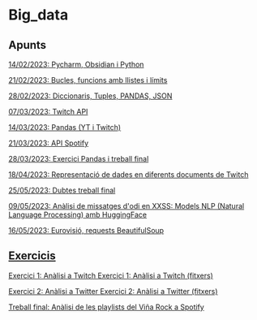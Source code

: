 # Big_data

## Apunts

<a href="https://github.com/Jaume14/Big_data/blob/main/Analisi%20i%20Visualitzaci%C3%B3%20del%20Big%20Data.md#14022023-pycharm-obsidian-i-python">14/02/2023: Pycharm, Obsidian i Python</a>

<a href="https://github.com/Jaume14/Big_data/blob/main/Analisi%20i%20Visualitzaci%C3%B3%20del%20Big%20Data.md#21022023-bucles-funcions-amb-llistes-i-l%C3%ADmits">21/02/2023: Bucles, funcions amb llistes i límits</a>

<a href="https://github.com/Jaume14/Big_data/blob/main/Analisi%20i%20Visualitzaci%C3%B3%20del%20Big%20Data.md#28022023-diccionaris-tuples-pandas-json">28/02/2023: Diccionaris, Tuples, PANDAS, JSON</a>

<a href="https://github.com/Jaume14/Big_data/blob/main/Analisi%20i%20Visualitzaci%C3%B3%20del%20Big%20Data.md#07032023-twitch-api">07/03/2023: Twitch API</a>

<a href="https://github.com/Jaume14/Big_data/blob/main/Analisi%20i%20Visualitzaci%C3%B3%20del%20Big%20Data.md#14032023-pandas-yt-i-twitch">14/03/2023: Pandas (YT i Twitch)</a>

<a href="https://github.com/Jaume14/Big_data/blob/main/Analisi%20i%20Visualitzaci%C3%B3%20del%20Big%20Data.md#21032023-api-spotify">21/03/2023: API Spotify</a>

<a href="https://github.com/Jaume14/Big_data/blob/main/Analisi%20i%20Visualitzaci%C3%B3%20del%20Big%20Data.md#28032023-exercici-pandas-i-treball-final">28/03/2023: Exercici Pandas i treball final</a>

<a href="https://github.com/Jaume14/Big_data/blob/main/Analisi%20i%20Visualitzaci%C3%B3%20del%20Big%20Data.md#18042023-representaci%C3%B3-de-dades-en-diferents-documents-de-twitch"> 18/04/2023: Representació de dades en diferents documents de Twitch

<a href="https://github.com/Jaume14/Big_data/blob/main/Analisi%20i%20Visualitzaci%C3%B3%20del%20Big%20Data.md#25052023-dubtes-treball-final"> 25/05/2023: Dubtes treball final
  
<a href="https://github.com/Jaume14/Big_data/blob/main/Analisi%20i%20Visualitzaci%C3%B3%20del%20Big%20Data.md#09052023-an%C3%A0lisi-de-missatges-dodi-en-xxss-models-nlp-natural-language-processing-amb-huggingface"> 09/05/2023: Anàlisi de missatges d'odi en XXSS: Models NLP (Natural Language Processing) amb HuggingFace

<a href="https://github.com/Jaume14/Big_data/blob/main/Analisi%20i%20Visualitzaci%C3%B3%20del%20Big%20Data.md#16052023-eurovisi%C3%B3-requests-beautifulsoup"> 16/05/2023: Eurovisió, requests BeautifulSoup


## Exercicis

<a href="https://github.com/Jaume14/Big_data/blob/main/Treball_Twitch/Entrega"> Exercici 1: Anàlisi a Twitch
<a href="https://github.com/Jaume14/Big_data/tree/main/Treball_Twitch"> Exercici 1: Anàlisi a Twitch (fitxers)

<a href="https://github.com/Jaume14/Big_data/blob/main/Treball_Twitter/Entrega"> Exercici 2: Anàlisi a Twitter
<a href="https://github.com/Jaume14/Big_data/tree/main/Treball_Twitter"> Exercici 2: Anàlisi a Twitter (fitxers)

<a href="https://ddc12300.github.io/"> Treball final: Anàlisi de les playlists del Viña Rock a Spotify


